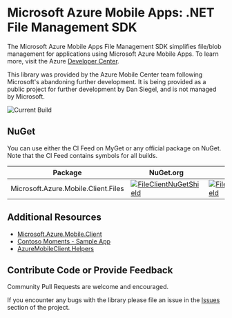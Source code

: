 # Microsoft Azure Mobile Apps: .NET File Management SDK

The Microsoft Azure Mobile Apps File Management SDK simplifies file/blob management for applications using Microsoft Azure Mobile Apps. To learn more, visit the Azure [Developer Center](http://azure.microsoft.com/en-us/develop/mobile).

This library was provided by the Azure Mobile Center team following Microsoft's abandoning further development. It is being provided as a public project for further development by Dan Siegel, and is not managed by Microsoft.

![Current Build][buildStatus]

## NuGet

You can use either the CI Feed on MyGet or any official package on NuGet. Note that the CI Feed contains symbols for all builds.

| Package | NuGet.org | MyGet |
|---------|-----------|-------|
| Microsoft.Azure.Mobile.Client.Files | [![FileClientNuGetShield]][FileClientNuGet] | [![FileClientMyGetShield]][FileClientMyGet]

## Additional Resources

- [Microsoft.Azure.Mobile.Client](https://github.com/Azure/azure-mobile-apps-net-client)
- [Contoso Moments - Sample App](https://github.com/azure-appservice-samples/ContosoMoments)
- [AzureMobileClient.Helpers](https://github.com/dansiegel/AzureMobileClient.Helpers)

## Contribute Code or Provide Feedback

Community Pull Requests are welcome and encouraged.

If you encounter any bugs with the library please file an issue in the [Issues](https://github.com/dansiegel/azure-mobile-apps-net-files-client/issues) section of the project.

[FileClientNuGet]: https://www.nuget.org/packages/MicrosoftAzure.Mobile.Files.Client
[FileClientNuGetShield]: https://img.shields.io/nuget/vpre/MicrosoftAzure.Mobile.Files.Client.svg
[FileClientMyGet]: https://www.myget.org/feed/azurefileclient/package/nuget/MicrosoftAzure.Mobile.Files.Client
[FileClientMyGetShield]: https://img.shields.io/myget/azurefileclient/vpre/MicrosoftAzure.Mobile.Files.Client.svg
[buildStatus]: https://avantipoint.visualstudio.com/_apis/public/build/definitions/4a1b3bb8-c232-4e6e-8668-72cd0f58e665/33/badge
